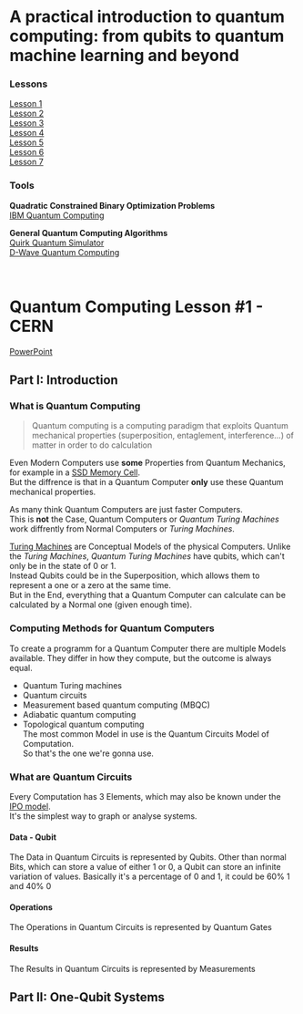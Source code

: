 # A practical introduction to quantum computing: from qubits to quantum machine learning and beyond
### Lessons
[Lesson 1](https://indico.cern.ch/event/970903/)  
[Lesson 2](https://indico.cern.ch/event/970904/)  
[Lesson 3](https://indico.cern.ch/event/970905/)  
[Lesson 4](https://indico.cern.ch/event/970906/)  
[Lesson 5](https://indico.cern.ch/event/970907/)  
[Lesson 6](https://indico.cern.ch/event/970908/)  
[Lesson 7](https://indico.cern.ch/event/970909/)  

### Tools
**Quadratic Constrained Binary Optimization Problems**  
[IBM Quantum Computing](http://quantum-computing.ibm.com)

**General Quantum Computing Algorithms**  
[Quirk Quantum Simulator](http://algassert.com/quirk)  
[D-Wave Quantum Computing](https://dwavesys.com/take-leap)

<br>

# Quantum Computing Lesson #1 - CERN
[PowerPoint](https://indico.cern.ch/event/970903/attachments/2136822/3599305/PIQC%20Lecture%201.pdf)

## Part I: Introduction

### What is Quantum Computing
> Quantum computing is a computing paradigm that exploits Quantum mechanical properties (superposition, entaglement, interference...) of matter in order to do calculation

Even Modern Computers use **some** Properties from Quantum Mechanics, for example in a [SSD Memory Cell](https://youtu.be/5f2xOxRGKqk).<br>
But the diffrence is that in a Quantum Computer **only** use these Quantum mechanical properties.

As many think Quantum Computers are just faster Computers.  
This is **not** the Case, Quantum Computers or *Quantum Turing Machines* work diffrently from Normal Computers or *Turing Machines*.  

[Turing Machines](https://youtu.be/gJQTFhkhwPA) are Conceptual Models of the physical Computers.
Unlike the *Turing Machines*, *Quantum Turing Machines* have qubits, which can't only be in the state of 0 or 1.  
Instead Qubits could be in the Superposition, which allows them to represent a one or a zero at the same time.  
But in the End, everything that a Quantum Computer can calculate can be calculated by a Normal one (given enough time).  

### Computing Methods for Quantum Computers
To create a programm for a Quantum Computer there are multiple Models available.
They differ in how they compute, but the outcome is always equal.
* Quantum Turing machines
* Quantum circuits
* Measurement based quantum computing (MBQC)
* Adiabatic quantum computing
* Topological quantum computing  
The most common Model in use is the Quantum Circuits Model of Computation.  
So that's the one we're gonna use.

### What are Quantum Circuits
Every Computation has 3 Elements, which may also be known under the [IPO model](https://en.wikipedia.org/wiki/IPO_model).<br>
It's the simplest way to graph or analyse systems.

#### Data - Qubit
The Data in Quantum Circuits is represented by Qubits.
Other than normal Bits, which can store a value of either 1 or 0, a Qubit can store an infinite variation of values.
Basically it's a percentage of 0 and 1, it could be 60% 1 and 40% 0

#### Operations
The Operations in Quantum Circuits is represented by Quantum Gates

#### Results
The Results in Quantum Circuits is represented by Measurements

## Part II: One-Qubit Systems

